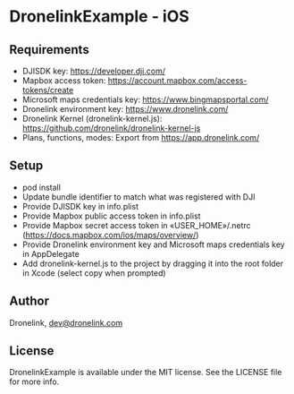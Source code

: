 # DronelinkExample - iOS

## Requirements

- DJISDK key: https://developer.dji.com/
- Mapbox access token: https://account.mapbox.com/access-tokens/create
- Microsoft maps credentials key: https://www.bingmapsportal.com/
- Dronelink environment key: https://www.dronelink.com/
- Dronelink Kernel (dronelink-kernel.js): https://github.com/dronelink/dronelink-kernel-js
- Plans, functions, modes: Export from https://app.dronelink.com/

## Setup

- pod install
- Update bundle identifier to match what was registered with DJI
- Provide DJISDK key in info.plist
- Provide Mapbox public access token in info.plist
- Provide Mapbox secret access token in «USER_HOME»/.netrc (https://docs.mapbox.com/ios/maps/overview/)
- Provide Dronelink environment key and Microsoft maps credentials key in AppDelegate
- Add dronelink-kernel.js to the project by dragging it into the root folder in Xcode (select copy when prompted)

## Author

Dronelink, dev@dronelink.com

## License

DronelinkExample is available under the MIT license. See the LICENSE file for more info.
